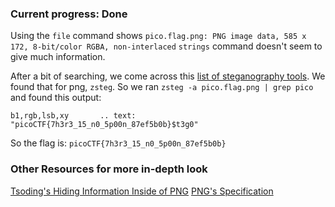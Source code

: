 ### Current progress: Done

Using the `file` command shows `pico.flag.png: PNG image data, 585 x 172, 8-bit/color RGBA, non-interlaced`
`strings` command doesn't seem to give much information.

After a bit of searching, we come across this [list of steganography tools](https://0xrick.github.io/lists/stego).
We found that for png, `zsteg`. So we ran `zsteg -a pico.flag.png | grep pico` and found this output:

`b1,rgb,lsb,xy       .. text: "picoCTF{7h3r3_15_n0_5p00n_87ef5b0b}$t3g0"`

So the flag is: `picoCTF{7h3r3_15_n0_5p00n_87ef5b0b}`

### Other Resources for more in-depth look
[Tsoding's Hiding Information Inside of PNG](https://youtu.be/M9ZwuIv3xz8)
[PNG's Specification](http://www.libpng.org/pub/png/spec/1.2/PNG-Contents.html)
